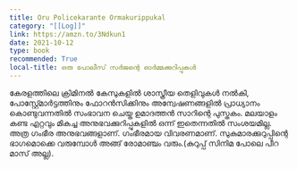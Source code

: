 ```yaml
---
title: Oru Policekarante Ormakurippukal
category: "[[Log]]"
link: https://amzn.to/3Ndkun1
date: 2021-10-12
type: book
recommended: True
local-title: ഒരു പോലീസ് സർജന്റെ ഓർമ്മക്കുറിപ്പുകൾ
---
```

കേരളത്തിലെ ക്രിമിനൽ കേസുകളിൽ ശാസ്ത്രീയ തെളിവുകൾ നൽകി, പോസ്റ്റ്മോർട്ടത്തിനും ഫോറൻസിക്കിനും അന്വേഷണങ്ങളിൽ പ്രാധ്യാനം കൊണ്ടുവന്നതിൽ സംഭാവന ചെയ്ത ഉമാദത്തൻ സാറിന്റെ പുസ്തകം. മലയാളം കണ്ട എറ്റവും മികച്ച അനുഭവക്കുറിപ്പുകളിൽ ഒന്ന് ഇതെന്നതിൽ സംശയമില്ല. അത്ര ഗംഭീര അനുഭവങ്ങളാണ്. ഗംഭീരമായ വിവരണമാണ്. സുകുമാരക്കുറുപ്പിന്റെ ഭാഗമൊക്കെ വരുമ്പോൾ അങ്ങ് രോമാഞ്ചം വരും.(കുറുപ്പ് സിനിമ പോലെ പീറ മാസ് അല്ല).